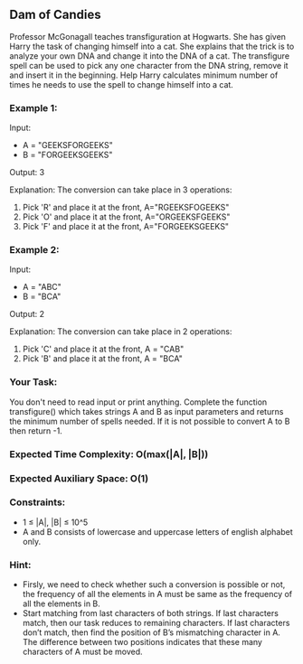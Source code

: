 ## Dam of Candies

Professor McGonagall teaches transfiguration at Hogwarts. She has given Harry the task of changing himself into a cat. She explains that the trick is to analyze your own DNA and change it into the DNA of a cat. The transfigure spell can be used to pick any one character from the DNA string, remove it and insert it in the beginning.
Help Harry calculates minimum number of times he needs to use the spell to change himself into a cat.

### Example 1:

Input:
- A = "GEEKSFORGEEKS"
- B = "FORGEEKSGEEKS"

Output: 3

Explanation: The conversion can take place  in 3 operations:
1. Pick 'R' and place it at the front,
   A="RGEEKSFOGEEKS"
2. Pick 'O' and place it at the front,
   A="ORGEEKSFGEEKS"
3. Pick 'F' and place it at the front,
   A="FORGEEKSGEEKS"

### Example 2:

Input:
- A = "ABC"
- B = "BCA"

Output: 2

Explanation: The conversion can take place in 2 operations:
1. Pick 'C' and place it at the front,
   A = "CAB"
2. Pick 'B' and place it at the front,
   A = "BCA"

### Your Task:  
You don't need to read input or print anything. Complete the function transfigure() which takes strings A and B as input parameters and returns the minimum number of spells needed. If it is not possible to convert A to B then return -1.


### Expected Time Complexity: O(max(|A|, |B|))
### Expected Auxiliary Space: O(1)

### Constraints:
- 1 ≤ |A|, |B| ≤ 10^5
- A and B consists of lowercase and uppercase letters of english alphabet only.

### Hint:
- Firsly, we need to check whether such a conversion is possible or not, the frequency of all the elements in A must be same as the frequency of all the elements in B.
- Start matching from last characters of both strings. If last characters match, then our task reduces to remaining characters. If last characters don’t match, then find the position of B’s mismatching character in A. The difference between two positions indicates that these many characters of A must be moved.
